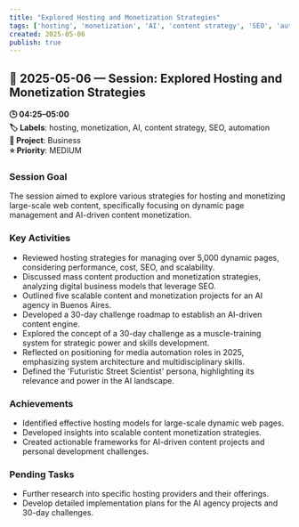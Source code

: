 ```yaml
---
title: "Explored Hosting and Monetization Strategies"
tags: ['hosting', 'monetization', 'AI', 'content strategy', 'SEO', 'automation']
created: 2025-05-06
publish: true
---
```


## 📅 2025-05-06 — Session: Explored Hosting and Monetization Strategies

**🕒 04:25–05:00**  
**🏷️ Labels**: hosting, monetization, AI, content strategy, SEO, automation  
**📂 Project**: Business  
**⭐ Priority**: MEDIUM  


### Session Goal
The session aimed to explore various strategies for hosting and monetizing large-scale web content, specifically focusing on dynamic page management and AI-driven content monetization.

### Key Activities
- Reviewed hosting strategies for managing over 5,000 dynamic pages, considering performance, cost, SEO, and scalability.
- Discussed mass content production and monetization strategies, analyzing digital business models that leverage SEO.
- Outlined five scalable content and monetization projects for an AI agency in Buenos Aires.
- Developed a 30-day challenge roadmap to establish an AI-driven content engine.
- Explored the concept of a 30-day challenge as a muscle-training system for strategic power and skills development.
- Reflected on positioning for media automation roles in 2025, emphasizing system architecture and multidisciplinary skills.
- Defined the 'Futuristic Street Scientist' persona, highlighting its relevance and power in the AI landscape.

### Achievements
- Identified effective hosting models for large-scale dynamic web pages.
- Developed insights into scalable content monetization strategies.
- Created actionable frameworks for AI-driven content projects and personal development challenges.

### Pending Tasks
- Further research into specific hosting providers and their offerings.
- Develop detailed implementation plans for the AI agency projects and 30-day challenges.
